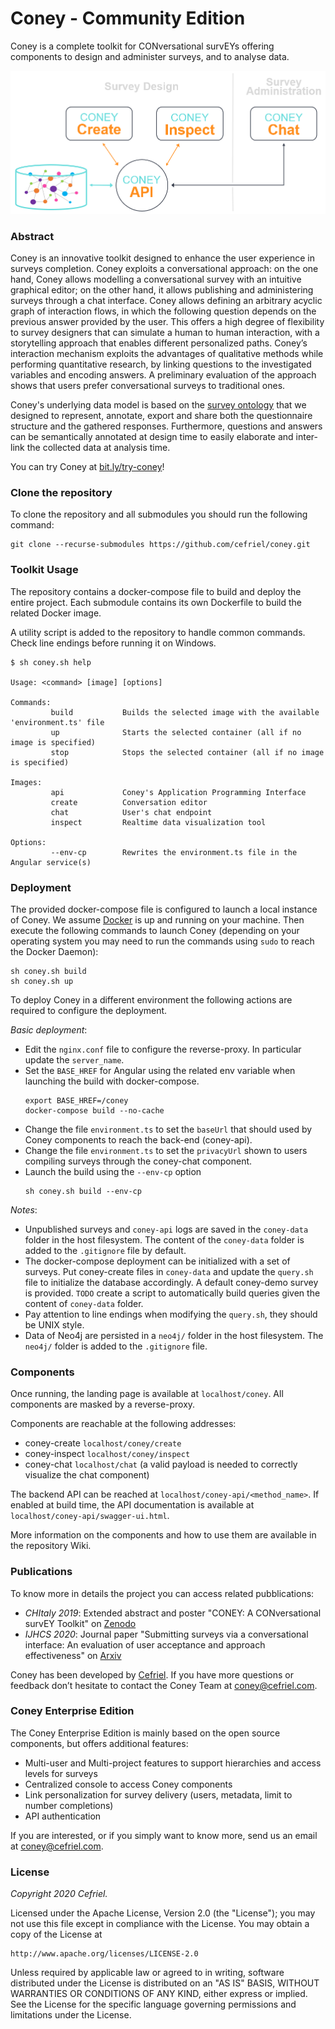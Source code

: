 # Coney - Community Edition

Coney is a complete toolkit for CONversational survEYs offering components to design and administer surveys, and to analyse data.

<p align="left"><img src="/coney-community.png" alt="Coney components" width="600"></p>

### Abstract

Coney is an innovative toolkit designed to enhance the user experience in surveys completion. Coney exploits a conversational approach: on the one hand, Coney allows modelling a conversational survey with an intuitive graphical editor; on the other hand, it allows publishing and administering surveys through a chat interface. Coney allows defining an arbitrary acyclic graph of interaction flows, in which the following question depends on the previous answer provided by the user. This offers a high degree of flexibility to survey designers that can simulate a human to human interaction, with a storytelling approach that enables different personalized paths. Coney’s interaction mechanism exploits the advantages of qualitative methods while performing quantitative research, by linking questions to the investigated variables and encoding answers. A preliminary evaluation of the approach shows that users prefer conversational surveys to traditional ones.

Coney's underlying data model is based on the [survey ontology](https://w3id.org/survey-ontology) that we designed to represent, annotate, export and share both the questionnaire structure and the gathered responses. Furthermore, questions and answers can be semantically annotated at design time to easily elaborate and inter-link the collected data at analysis time. 

You can try Coney at [bit.ly/try-coney](https://bit.ly/try-coney)!

### Clone the repository

To clone the repository and all submodules you should run the following command:
```
git clone --recurse-submodules https://github.com/cefriel/coney.git
```

### Toolkit Usage

The repository contains a docker-compose file to build and deploy the entire project. Each submodule contains its own Dockerfile to build the related Docker image.

A utility script is added to the repository to handle common commands. Check line endings before running it on Windows.

```
$ sh coney.sh help

Usage: <command> [image] [options]

Commands:
         build           Builds the selected image with the available 'environment.ts' file
         up              Starts the selected container (all if no image is specified)
         stop            Stops the selected container (all if no image is specified)

Images:
         api             Coney's Application Programming Interface
         create          Conversation editor
         chat            User's chat endpoint
         inspect         Realtime data visualization tool

Options:
         --env-cp        Rewrites the environment.ts file in the Angular service(s)
```

### Deployment

The provided docker-compose file is configured to launch a local instance of Coney. We assume [Docker](https://docs.docker.com/get-docker/) is up and running on your machine. Then execute the following commands to launch Coney (depending on your operating system you may need to run the commands using `sudo` to reach the Docker Daemon):

```
sh coney.sh build
sh coney.sh up
```

To deploy Coney in a different environment the following actions are required to configure the deployment.  

_Basic deployment_:
- Edit the `nginx.conf` file to configure the reverse-proxy. In particular update the `server_name`. 
- Set the `BASE_HREF` for Angular using the related env variable when launching the build with docker-compose.
	```
	export BASE_HREF=/coney
	docker-compose build --no-cache
	```
- Change the file `environment.ts` to set the `baseUrl` that should used by Coney components to reach the back-end (coney-api).
- Change the file `environment.ts` to set the `privacyUrl` shown to users compiling surveys through the coney-chat component.
- Launch the build using the `--env-cp` option
	```
	sh coney.sh build --env-cp
	```

_Notes_:
- Unpublished surveys and `coney-api` logs are saved in the `coney-data` folder in the host filesystem. The content of the `coney-data` folder is added to the `.gitignore` file by default.
- The docker-compose deployment can be initialized with a set of surveys. 
Put coney-create files in `coney-data` and update the `query.sh` file to initialize the database accordingly.
A default coney-demo survey is provided. `TODO` create a script to automatically build queries given the content of `coney-data` folder.
- Pay attention to line endings when modifying the `query.sh`, they should be UNIX style.
- Data of Neo4j are persisted in a `neo4j/` folder in the host filesystem. The `neo4j/` folder is added to the `.gitignore` file.

### Components
Once running, the landing page is available at `localhost/coney`. All components are masked by a reverse-proxy.

Components are reachable at the following addresses:
- coney-create `localhost/coney/create`
- coney-inspect `localhost/coney/inspect`
- coney-chat `localhost/chat` (a valid payload is needed to correctly visualize the chat component)

The backend API can be reached at `localhost/coney-api/<method_name>`. If enabled at build time, the API documentation is available at `localhost/coney-api/swagger-ui.html`.

More information on the components and how to use them are available in the repository Wiki.

### Publications

To know more in details the project you can access related pubblications:
- _CHItaly 2019_: Extended abstract and poster "CONEY: A CONversational survEY Toolkit" on [Zenodo](https://doi.org/10.5281/zenodo.3446014)
- _IJHCS 2020_: Journal paper "Submitting surveys via a conversational interface: An evaluation of user acceptance and approach effectiveness" on [Arxiv](https://arxiv.org/pdf/2003.02537.pdf) 

Coney has been developed by [Cefriel](https://www.cefriel.com/). If you have more questions or feedback don’t hesitate to contact the Coney Team at [coney@cefriel.com](mailto:coney@cefriel.com).

### Coney Enterprise Edition

The Coney Enterprise Edition is mainly based on the open source components, but offers additional features:
- Multi-user and Multi-project features to support hierarchies and access levels for surveys
- Centralized console to access Coney components
- Link personalization for survey delivery (users, metadata, limit to number completions)
- API authentication
	
If you are interested, or if you simply want to know more, send us an email at [coney@cefriel.com](mailto:coney@cefriel.com).

### License

_Copyright 2020 Cefriel._

Licensed under the Apache License, Version 2.0 (the "License");
you may not use this file except in compliance with the License.
You may obtain a copy of the License at

    http://www.apache.org/licenses/LICENSE-2.0

Unless required by applicable law or agreed to in writing, software
distributed under the License is distributed on an "AS IS" BASIS,
WITHOUT WARRANTIES OR CONDITIONS OF ANY KIND, either express or implied.
See the License for the specific language governing permissions and
limitations under the License.

